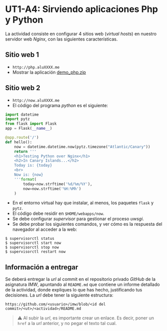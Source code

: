 # UT1-A4: Sirviendo aplicaciones Php y Python

La actividad consiste en configurar 4 sitios web (*virtual hosts*) en nuestro servidor web *Nginx*, con las siguientes características.

## Sitio web 1

- `http://php.aluXXXX.me`
- Mostrar la aplicación [demo_php.zip](demo_php.zip)

## Sitio web 2

- `http://now.aluXXXX.me`
- El código del programa *python* es el siguiente:

```python
import datetime
import pytz
from flask import Flask
app = Flask(__name__)

@app.route('/')
def hello():
    now = datetime.datetime.now(pytz.timezone("Atlantic/Canary"))
    return '''
    <h1>Testing Python over Nginx</h1>
    <h2>In Canary Islands...</h2>
    Today is: {today}
    <br>
    Now is: {now}
    '''format(
        today=now.strftime('%d/%m/%Y'),
        now=now.strftime('%H:%Mh')
    )
```


- En el entorno virtual hay que instalar, al menos, los paquetes `flask` y `pytz`.
- El código debe residir en `$HOME/webapps/now`.
- Se debe configurar *supervisor* para gestionar el proceso *uwsgi*.
- Se debe probar los siguientes comandos, y ver cómo es la respuesta del navegador al acceder a la web:
```console
$ supervisorctl status
$ supervisorctl start now
$ supervisorctl stop now
$ supervisorctl restart now
```

## Información a entregar

Se deberá entregar la *url* al commit en el repositorio privado *GitHub* de la asignatura *IMW*, apuntando al `README.md` que contiene un informe detallado de la actividad, donde expliques lo que has hecho, justificando tus decisiones. La *url* debe tener la siguiente estructura:

```
https://github.com/<usuario>/imw/blob/<id del commit>/<ut>/<actividad>/README.md
```

> ⚠️ Al subir la *url*, es importante crear un enlace. Es decir, poner un `href` a la *url* anterior, y no pegar el texto tal cual.
